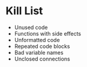 Kill List
=========
* Unused code
* Functions with side effects
* Unformatted code
* Repeated code blocks
* Bad variable names 
* Unclosed connections
